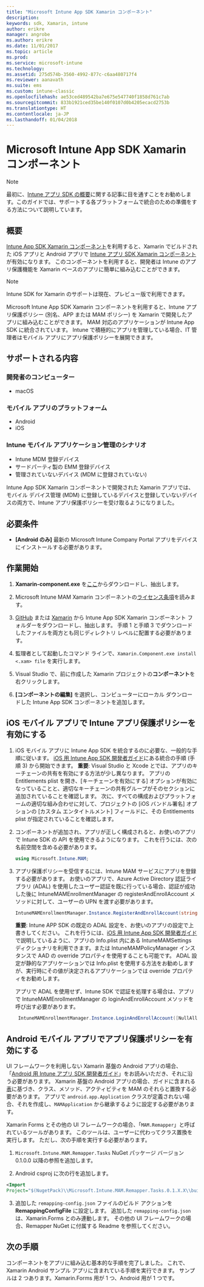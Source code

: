 ```yaml
---
title: "Microsoft Intune App SDK Xamarin コンポーネント"
description: 
keywords: sdk, Xamarin, intune
author: erikre
manager: angrobe
ms.author: erikre
ms.date: 11/01/2017
ms.topic: article
ms.prod: 
ms.service: microsoft-intune
ms.technology: 
ms.assetid: 275d574b-3560-4992-877c-c6aa480717f4
ms.reviewer: aanavath
ms.suite: ems
ms.custom: intune-classic
ms.openlocfilehash: ae53ced489542ba7e675e547740f1858d761c7ab
ms.sourcegitcommit: 833b1921ced35be140f0107d0b4205ecacd2753b
ms.translationtype: HT
ms.contentlocale: ja-JP
ms.lasthandoff: 01/04/2018
---
```

# <a name="microsoft-intune-app-sdk-xamarin-component"></a>Microsoft Intune App SDK Xamarin コンポーネント

> [!NOTE]
> 最初に、[Intune アプリ SDK の概要](app-sdk-get-started.md)に関する記事に目を通すことをお勧めします。このガイドでは、サポートする各プラットフォームで統合のための準備をする方法について説明しています。



## <a name="overview"></a>概要
[Intune App SDK Xamarin コンポーネント](https://components.xamarin.com/view/microsoft.intune.mam)を利用すると、Xamarin でビルドされた iOS アプリと Android アプリで [Intune アプリ SDK Xamarin コンポーネント](/intune-classic/deploy-use/protect-app-data-using-mobile-app-management-policies-with-microsoft-intune)が有効になります。 このコンポーネントを利用すると、開発者は Intune のアプリ保護機能を Xamarin ベースのアプリに簡単に組み込むことができます。

> [!NOTE]
> Intune SDK for Xamarin のサポートは現在、プレビュー版で利用できます。 

Microsoft Intune App SDK Xamarin コンポーネントを利用すると、Intune アプリ保護ポリシー (別名、APP または MAM ポリシー) を Xamarin で開発したアプリに組み込むことができます。 MAM 対応のアプリケーションが Intune App SDK に統合されています。 Intune で積極的にアプリを管理している場合、IT 管理者はモバイル アプリにアプリ保護ポリシーを展開できます。

## <a name="whats-supported"></a>サポートされる内容

### <a name="developer-machines"></a>開発者のコンピューター
* macOS


### <a name="mobile-app-platforms"></a>モバイル アプリのプラットフォーム
* Android
* iOS


### <a name="intune-mobile-application-management-scenarios"></a>Intune モバイル アプリケーション管理のシナリオ

* Intune MDM 登録デバイス
* サードパーティ製の EMM 登録デバイス
* 管理されていないデバイス (MDM に登録されていない)

Intune App SDK Xamarin コンポーネントで開発された Xamarin アプリでは、モバイル デバイス管理 (MDM) に登録しているデバイスと登録していないデバイスの両方で、Intune アプリ保護ポリシーを受け取るようになりました。

## <a name="prerequisites"></a>必要条件

* **[Android のみ]** 最新の Microsoft Intune Company Portal アプリをデバイスにインストールする必要があります。

## <a name="get-started"></a>作業開始

1.  **Xamarin-component.exe** を[ここ](https://components.xamarin.com/submit/xpkg)からダウンロードし、抽出します。

2. Microsoft Intune MAM Xamarin コンポーネントの[ライセンス条項](https://components.xamarin.com/license/microsoft.intune.mam)を読みます。

3.  [GitHub](https://github.com/msintuneappsdk/intune-app-sdk-xamarin) または [Xamarin](https://components.xamarin.com/license/microsoft.intune.mam) から Intune App SDK Xamarin コンポーネント フォルダーをダウンロードし、抽出します。 手順 1 と手順 3 でダウンロードしたファイルを両方とも同じディレクトリ レベルに配置する必要があります。

4.  監理者として起動したコマンド ラインで、`Xamarin.Component.exe install <.xam> file` を実行します。

5.  Visual Studio で、前に作成した Xamarin プロジェクトの**コンポーネント**を右クリックします。

6.  **[コンポーネントの編集]** を選択し、コンピューターにローカル ダウンロードした Intune App SDK コンポーネントを追加します。



## <a name="enabling-intune-app-protection-polices-in-your-ios-mobile-app"></a>iOS モバイル アプリで Intune アプリ保護ポリシーを有効にする
1.  iOS モバイル アプリに Intune App SDK を統合するのに必要な、一般的な手順に従います。 [iOS 用 Intune App SDK 開発者ガイド](app-sdk-ios.md#build-the-sdk-into-your-mobile-app)にある統合の手順 (手順 3) から開始できます。
    **重要**: Visual Studio と Xcode とでは、アプリのキーチェーンの共有を有効にする方法が少し異なります。 アプリの Entitlements plist を開き、[キーチェーンを有効にする] オプションが有効になっていることと、適切なキーチェーンの共有グループがそのセクションに追加されていることを確認します。 次に、すべての構成およびプラットフォームの適切な組み合わせに対して、プロジェクトの [iOS バンドル署名] オプションの [カスタム エンタイトルメント] フィールドに、その Entitlements plist が指定されていることを確認します。
2.  コンポーネントが追加され、アプリが正しく構成されると、お使いのアプリで Intune SDK の API を使用できるようになります。 これを行うには、次の名前空間を含める必要があります。
      ```csharp
      using Microsoft.Intune.MAM;
      ```
3.    アプリ保護ポリシーを受信するには、Intune MAM サービスにアプリを登録する必要があります。 お使いのアプリで、Azure Active Directory 認証ライブラリ (ADAL) を使用したユーザー認証を既に行っている場合、認証が成功した後に IntuneMAMEnrollmentManager の registerAndEnrollAccount メソッドに対して、ユーザーの UPN を渡す必要があります。
      ```csharp
      IntuneMAMEnrollmentManager.Instance.RegisterAndEnrollAccount(string identity);
      ```
      **重要**: Intune APP SDK の既定の ADAL 設定を、お使いのアプリの設定で上書きしてください。 これを行うには、[iOS 用 Intune App SDK 開発者ガイド](app-sdk-ios.md#configure-settings-for-the-intune-app-sdk)で説明しているように、アプリの Info.plist 内にある IntuneMAMSettings ディクショナリを利用できます。または IntuneMAMPolicyManager インスタンスで AAD の override プロパティを使用することも可能です。 ADAL 設定が静的なアプリケーションでは Info.plist を使用する方法をお勧めしますが、実行時にその値が決定されるアプリケーションでは override プロパティをお勧めします。 
      
      アプリで ADAL を使用せず、Intune SDK で認証を処理する場合は、アプリで IntuneMAMEnrollmentManager の loginAndEnrollAccount メソッドを呼び出す必要があります。
      ```csharp
       IntuneMAMEnrollmentManager.Instance.LoginAndEnrollAccount([NullAllowed] string identity);
      ```

## <a name="enabling-app-protection-policies-in-your-android-mobile-app"></a>Android モバイル アプリでアプリ保護ポリシーを有効にする
UI フレームワークを利用しない Xamarin 基盤の Android アプリの場合、「[Android 用 Intune アプリ SDK 開発者ガイド](app-sdk-android.md)」をお読みいただき、それに沿う必要があります。 Xamarin 基盤の Android アプリの場合、ガイドに含まれる[表](app-sdk-android.md#replace-classes-methods-and-activities-with-their-mam-equivalent)に基づき、クラス、メソッド、アクティビティを MAM のそれらと置換する必要があります。 アプリで `android.app.Application` クラスが定義されない場合、それを作成し、`MAMApplication` から継承するように設定する必要があります。

Xamarin Forms とその他の UI フレームワークの場合、「`MAM.Remapper`」と呼ばれているツールがあります。 このツールは、ユーザーに代わってクラス置換を実行します。 ただし、次の手順を実行する必要があります。

1.  `Microsoft.Intune.MAM.Remapper.Tasks` NuGet パッケージ バージョン 0.1.0.0 以降の参照を追加します。

2.  Android csproj に次の行を追加します。
  ```xml
  <Import
  Project="$(NugetPack)\\Microsoft.Intune.MAM.Remapper.Tasks.0.1.X.X\\build\\MonoAndroid10\\Microsoft.Intune.MAM.Remapper.targets" />
  ```

3.  追加した `remapping-config.json` ファイルのビルド アクションを **RemappingConfigFile** に設定します。 追加した `remapping-config.json` は、Xamarin.Forms とのみ連動します。 その他の UI フレームワークの場合、Remapper NuGet に付属する Readme を参照してください。

## <a name="next-steps"></a>次の手順

コンポーネントをアプリに組み込む基本的な手順を完了しました。 これで、Xamarin Android サンプル アプリに含まれている手順を実行できます。 サンプルは 2 つあります。Xamarin.Forms 用が 1 つ、Android 用が 1 つです。
